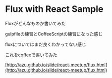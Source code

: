# Flux with React Sample

Fluxがどんなものか書いてみた

gulpfileの練習とCoffeeScriptの練習になった感じ

fluxについてはまだ良くわかってない感じ

これをcoffeeで書いてみた

[http://azu.github.io/slide/react-meetup/flux.html](http://azu.github.io/slide/react-meetup/flux.html)
